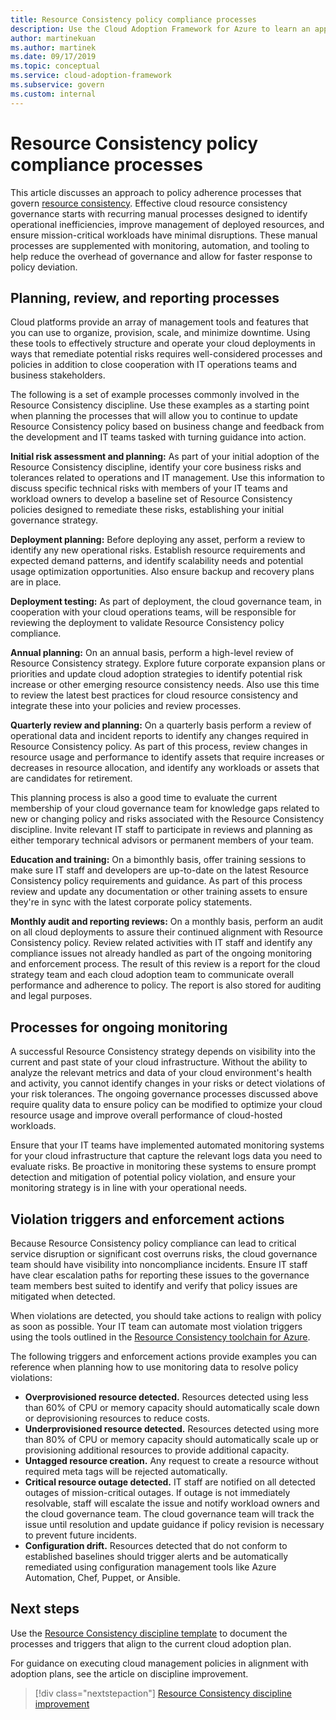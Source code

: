 ```yaml
---
title: Resource Consistency policy compliance processes
description: Use the Cloud Adoption Framework for Azure to learn an approach to creating processes that support a Resource Consistency discipline.
author: martinekuan
ms.author: martinek
ms.date: 09/17/2019
ms.topic: conceptual
ms.service: cloud-adoption-framework
ms.subservice: govern
ms.custom: internal
---
```


# Resource Consistency policy compliance processes

This article discusses an approach to policy adherence processes that govern [resource consistency](./index.md). Effective cloud resource consistency governance starts with recurring manual processes designed to identify operational inefficiencies, improve management of deployed resources, and ensure mission-critical workloads have minimal disruptions. These manual processes are supplemented with monitoring, automation, and tooling to help reduce the overhead of governance and allow for faster response to policy deviation.

## Planning, review, and reporting processes

Cloud platforms provide an array of management tools and features that you can use to organize, provision, scale, and minimize downtime. Using these tools to effectively structure and operate your cloud deployments in ways that remediate potential risks requires well-considered processes and policies in addition to close cooperation with IT operations teams and business stakeholders.

The following is a set of example processes commonly involved in the Resource Consistency discipline. Use these examples as a starting point when planning the processes that will allow you to continue to update Resource Consistency policy based on business change and feedback from the development and IT teams tasked with turning guidance into action.

**Initial risk assessment and planning:** As part of your initial adoption of the Resource Consistency discipline, identify your core business risks and tolerances related to operations and IT management. Use this information to discuss specific technical risks with members of your IT teams and workload owners to develop a baseline set of Resource Consistency policies designed to remediate these risks, establishing your initial governance strategy.

**Deployment planning:** Before deploying any asset, perform a review to identify any new operational risks. Establish resource requirements and expected demand patterns, and identify scalability needs and potential usage optimization opportunities. Also ensure backup and recovery plans are in place.

**Deployment testing:** As part of deployment, the cloud governance team, in cooperation with your cloud operations teams, will be responsible for reviewing the deployment to validate Resource Consistency policy compliance.

**Annual planning:** On an annual basis, perform a high-level review of Resource Consistency strategy. Explore future corporate expansion plans or priorities and update cloud adoption strategies to identify potential risk increase or other emerging resource consistency needs. Also use this time to review the latest best practices for cloud resource consistency and integrate these into your policies and review processes.

**Quarterly review and planning:** On a quarterly basis perform a review of operational data and incident reports to identify any changes required in Resource Consistency policy. As part of this process, review changes in resource usage and performance to identify assets that require increases or decreases in resource allocation, and identify any workloads or assets that are candidates for retirement.

This planning process is also a good time to evaluate the current membership of your cloud governance team for knowledge gaps related to new or changing policy and risks associated with the Resource Consistency discipline. Invite relevant IT staff to participate in reviews and planning as either temporary technical advisors or permanent members of your team.

**Education and training:** On a bimonthly basis, offer training sessions to make sure IT staff and developers are up-to-date on the latest Resource Consistency policy requirements and guidance. As part of this process review and update any documentation or other training assets to ensure they're in sync with the latest corporate policy statements.

**Monthly audit and reporting reviews:** On a monthly basis, perform an audit on all cloud deployments to assure their continued alignment with Resource Consistency policy. Review related activities with IT staff and identify any compliance issues not already handled as part of the ongoing monitoring and enforcement process. The result of this review is a report for the cloud strategy team and each cloud adoption team to communicate overall performance and adherence to policy. The report is also stored for auditing and legal purposes.

## Processes for ongoing monitoring

A successful Resource Consistency strategy depends on visibility into the current and past state of your cloud infrastructure. Without the ability to analyze the relevant metrics and data of your cloud environment's health and activity, you cannot identify changes in your risks or detect violations of your risk tolerances. The ongoing governance processes discussed above require quality data to ensure policy can be modified to optimize your cloud resource usage and improve overall performance of cloud-hosted workloads.

Ensure that your IT teams have implemented automated monitoring systems for your cloud infrastructure that capture the relevant logs data you need to evaluate risks. Be proactive in monitoring these systems to ensure prompt detection and mitigation of potential policy violation, and ensure your monitoring strategy is in line with your operational needs.

## Violation triggers and enforcement actions

Because Resource Consistency policy compliance can lead to critical service disruption or significant cost overruns risks, the cloud governance team should have visibility into noncompliance incidents. Ensure IT staff have clear escalation paths for reporting these issues to the governance team members best suited to identify and verify that policy issues are mitigated when detected.

When violations are detected, you should take actions to realign with policy as soon as possible. Your IT team can automate most violation triggers using the tools outlined in the [Resource Consistency toolchain for Azure](./toolchain.md).

The following triggers and enforcement actions provide examples you can reference when planning how to use monitoring data to resolve policy violations:

- **Overprovisioned resource detected.** Resources detected using less than 60% of CPU or memory capacity should automatically scale down or deprovisioning resources to reduce costs.
- **Underprovisioned resource detected.** Resources detected using more than 80% of CPU or memory capacity should automatically scale up or provisioning additional resources to provide additional capacity.
- **Untagged resource creation.** Any request to create a resource without required meta tags will be rejected automatically.
- **Critical resource outage detected.** IT staff are notified on all detected outages of mission-critical outages. If outage is not immediately resolvable, staff will escalate the issue and notify workload owners and the cloud governance team. The cloud governance team will track the issue until resolution and update guidance if policy revision is necessary to prevent future incidents.
- **Configuration drift.** Resources detected that do not conform to established baselines should trigger alerts and be automatically remediated using configuration management tools like Azure Automation, Chef, Puppet, or Ansible.

## Next steps

Use the [Resource Consistency discipline template](./template.md) to document the processes and triggers that align to the current cloud adoption plan.

For guidance on executing cloud management policies in alignment with adoption plans, see the article on discipline improvement.

> [!div class="nextstepaction"]
> [Resource Consistency discipline improvement](./discipline-improvement.md)
